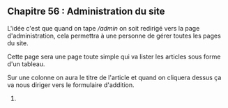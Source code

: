 ## Chapitre 56 : Administration du site

L'idée c'est que quand on tape */admin* on soit redirigé vers la page d'administration, cela permettra à une personne de gérer toutes les pages du site.

Cette page sera une page toute simple qui va lister les articles sous forme d'un tableau.

Sur une colonne on aura le titre de l'article et quand on cliquera dessus ça va nous diriger vers le formulaire d'addition.

1. 